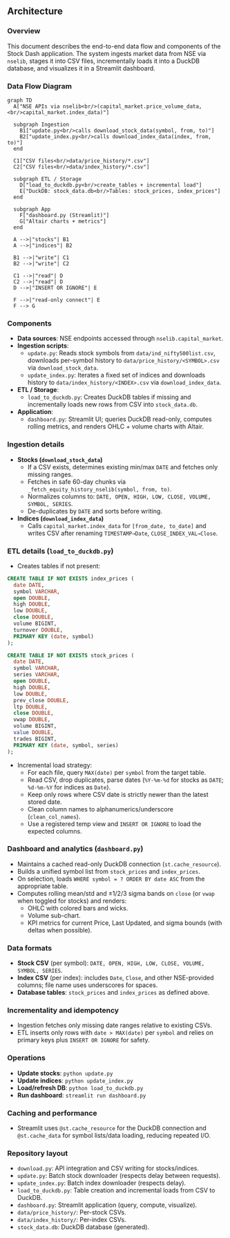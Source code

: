 ## Architecture

### Overview
This document describes the end-to-end data flow and components of the Stock Dash application. The system ingests market data from NSE via `nselib`, stages it into CSV files, incrementally loads it into a DuckDB database, and visualizes it in a Streamlit dashboard.

### Data Flow Diagram
```mermaid
graph TD
  A["NSE APIs via nselib<br/>(capital_market.price_volume_data,<br/>capital_market.index_data)"]

  subgraph Ingestion
    B1["update.py<br/>calls download_stock_data(symbol, from, to)"]
    B2["update_index.py<br/>calls download_index_data(index, from, to)"]
  end

  C1["CSV files<br/>data/price_history/*.csv"]
  C2["CSV files<br/>data/index_history/*.csv"]

  subgraph ETL / Storage
    D["load_to_duckdb.py<br/>create_tables + incremental load"]
    E["DuckDB: stock_data.db<br/>Tables: stock_prices, index_prices"]
  end

  subgraph App
    F["dashboard.py (Streamlit)"]
    G["Altair charts + metrics"]
  end

  A -->|"stocks"| B1
  A -->|"indices"| B2

  B1 -->|"write"| C1
  B2 -->|"write"| C2

  C1 -->|"read"| D
  C2 -->|"read"| D
  D -->|"INSERT OR IGNORE"| E

  F -->|"read-only connect"| E
  F --> G
```

### Components
- **Data sources**: NSE endpoints accessed through `nselib.capital_market`.
- **Ingestion scripts**:
  - `update.py`: Reads stock symbols from `data/ind_nifty500list.csv`, downloads per-symbol history to `data/price_history/<SYMBOL>.csv` via `download_stock_data`.
  - `update_index.py`: Iterates a fixed set of indices and downloads history to `data/index_history/<INDEX>.csv` via `download_index_data`.
- **ETL / Storage**:
  - `load_to_duckdb.py`: Creates DuckDB tables if missing and incrementally loads new rows from CSV into `stock_data.db`.
- **Application**:
  - `dashboard.py`: Streamlit UI; queries DuckDB read-only, computes rolling metrics, and renders OHLC + volume charts with Altair.

### Ingestion details
- **Stocks (`download_stock_data`)**
  - If a CSV exists, determines existing min/max `DATE` and fetches only missing ranges.
  - Fetches in safe 60-day chunks via `_fetch_equity_history_nselib(symbol, from, to)`.
  - Normalizes columns to: `DATE, OPEN, HIGH, LOW, CLOSE, VOLUME, SYMBOL, SERIES`.
  - De-duplicates by `DATE` and sorts before writing.
- **Indices (`download_index_data`)**
  - Calls `capital_market.index_data` for `[from_date, to_date]` and writes CSV after renaming `TIMESTAMP→Date`, `CLOSE_INDEX_VAL→Close`.

### ETL details (`load_to_duckdb.py`)
- Creates tables if not present:
```sql
CREATE TABLE IF NOT EXISTS index_prices (
  date DATE,
  symbol VARCHAR,
  open DOUBLE,
  high DOUBLE,
  low DOUBLE,
  close DOUBLE,
  volume BIGINT,
  turnover DOUBLE,
  PRIMARY KEY (date, symbol)
);

CREATE TABLE IF NOT EXISTS stock_prices (
  date DATE,
  symbol VARCHAR,
  series VARCHAR,
  open DOUBLE,
  high DOUBLE,
  low DOUBLE,
  prev_close DOUBLE,
  ltp DOUBLE,
  close DOUBLE,
  vwap DOUBLE,
  volume BIGINT,
  value DOUBLE,
  trades BIGINT,
  PRIMARY KEY (date, symbol, series)
);
```
- Incremental load strategy:
  - For each file, query `MAX(date)` per `symbol` from the target table.
  - Read CSV, drop duplicates, parse dates (`%Y-%m-%d` for stocks as `DATE`; `%d-%m-%Y` for indices as `Date`).
  - Keep only rows where CSV date is strictly newer than the latest stored date.
  - Clean column names to alphanumerics/underscore (`clean_col_names`).
  - Use a registered temp view and `INSERT OR IGNORE` to load the expected columns.

### Dashboard and analytics (`dashboard.py`)
- Maintains a cached read-only DuckDB connection (`st.cache_resource`).
- Builds a unified symbol list from `stock_prices` and `index_prices`.
- On selection, loads `WHERE symbol = ? ORDER BY date ASC` from the appropriate table.
- Computes rolling mean/std and ±1/2/3 sigma bands on `close` (or `vwap` when toggled for stocks) and renders:
  - OHLC with colored bars and wicks.
  - Volume sub-chart.
  - KPI metrics for current Price, Last Updated, and sigma bounds (with deltas when possible).

### Data formats
- **Stock CSV** (per symbol): `DATE, OPEN, HIGH, LOW, CLOSE, VOLUME, SYMBOL, SERIES`.
- **Index CSV** (per index): includes `Date`, `Close`, and other NSE-provided columns; file name uses underscores for spaces.
- **Database tables**: `stock_prices` and `index_prices` as defined above.

### Incrementality and idempotency
- Ingestion fetches only missing date ranges relative to existing CSVs.
- ETL inserts only rows with `date > MAX(date)` per `symbol` and relies on primary keys plus `INSERT OR IGNORE` for safety.

### Operations
- **Update stocks**: `python update.py`
- **Update indices**: `python update_index.py`
- **Load/refresh DB**: `python load_to_duckdb.py`
- **Run dashboard**: `streamlit run dashboard.py`

### Caching and performance
- Streamlit uses `@st.cache_resource` for the DuckDB connection and `@st.cache_data` for symbol lists/data loading, reducing repeated I/O.

### Repository layout
- `download.py`: API integration and CSV writing for stocks/indices.
- `update.py`: Batch stock downloader (respects delay between requests).
- `update_index.py`: Batch index downloader (respects delay).
- `load_to_duckdb.py`: Table creation and incremental loads from CSV to DuckDB.
- `dashboard.py`: Streamlit application (query, compute, visualize).
- `data/price_history/`: Per-stock CSVs.
- `data/index_history/`: Per-index CSVs.
- `stock_data.db`: DuckDB database (generated). 